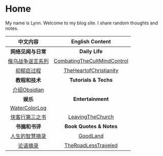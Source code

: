 # Home

My name is Lynn. Welcome to my blog site. I share random thoughts and notes. 

|       中文内容       |         English Content         |
|:--------------------:|:-------------------------------:|
|  **网络见闻与日常**  |         **Daily Life**          |
| [俄乌战争谣言系列](俄乌战争谣言系列.md) | [CombatingTheCultMindControl](CombatingTheCultMindControl.md) |
|    [抑郁症过程](抑郁症过程.md)    |   [TheHeartofChristianity](TheHeartofChristianity.md)    |
|    **教程和技术**    |      **Tutorials & Techs**      |
|   [介绍Obsidian](介绍Obsidian.md)   |                                 |
|       **娱乐**       |         **Entertainment**                        |
|  [WaterColorLog](WaterColorLog.md)   |                                 |
|  [侠客行第三之书](侠客行第三之书.md)  |      [LeavingTheChurch](LeavingTheChurch.md)       |
|    **书摘和书评**    |     **Book Quotes & Notes**     |
|  [人生的智慧摘录](人生的智慧摘录.md)  |          [GoodLand](GoodLand.md)           |
|     [论语摘录](论语摘录.md)     |     [TheRoadLessTraveled](TheRoadLessTraveled.md)     | 



